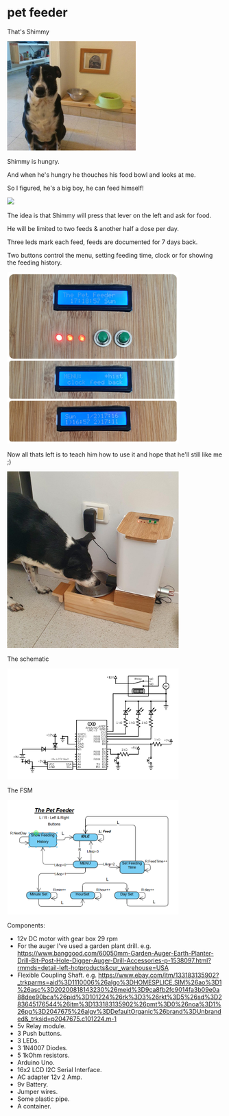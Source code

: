

# pet feeder

That's Shimmy

<img src='/images/shimmy.jpeg' width='300'>

Shimmy is hungry.

And when he's hungry he thouches his food bowl and looks at me.

So I figured, he's a big boy, he can feed himself!

[<img src='/images/thePetFeeder®.jpg' width='10%'>](https://user-images.githubusercontent.com/59388284/131690718-9ba8c547-d853-4de6-84ee-d339e0c67079.mp4)


The idea is that Shimmy will press that lever on the left and ask for food.

He will be limited to two feeds & another half a dose per day.

Three leds mark each feed, feeds are documented for 7 days back.

Two buttons control the menu, setting feeding time, clock or for showing the feeding history.

<img src='/images/display.jpg' width='400'>

Now all thats left is to teach him how to use it and hope that he'll still like me ;)

<img src='/images/shimmyIsChecking.jpg' width='400'>

The schematic
  
<img src='/images/circuit.png' width='400'>
     
The FSM
     
<img src='/images/fsm.PNG' width='400'>




Components:
- 12v DC motor with gear box 29 rpm
- For the auger I've used a garden plant drill. e.g. https://www.banggood.com/60050mm-Garden-Auger-Earth-Planter-Drill-Bit-Post-Hole-Digger-Auger-Drill-Accessories-p-1538097.html?rmmds=detail-left-hotproducts&cur_warehouse=USA
- Flexible Coupling Shaft. e.g. https://www.ebay.com/itm/133183135902?_trkparms=aid%3D1110006%26algo%3DHOMESPLICE.SIM%26ao%3D1%26asc%3D20200818143230%26meid%3D9ca8fb2fc9014fa3b09e0a88dee90bca%26pid%3D101224%26rk%3D3%26rkt%3D5%26sd%3D283645176544%26itm%3D133183135902%26pmt%3D0%26noa%3D1%26pg%3D2047675%26algv%3DDefaultOrganic%26brand%3DUnbranded&_trksid=p2047675.c101224.m-1
- 5v Relay module.
- 3 Push buttons.
- 3 LEDs.
- 3 1N4007 Diodes.
- 5 1kOhm resistors.
- Arduino Uno.
- 16x2 LCD I2C Serial Interface.
- AC adapter 12v 2 Amp.
- 9v Battery.
- Jumper wires.
- Some plastic pipe.
- A container.
